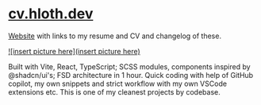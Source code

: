 # [cv.hloth.dev](https://cv.hloth.dev)

[Website](https://cv.hloth.dev) with links to my resume and CV and changelog of these.

[![insert picture here](insert picture here)](https://cv.hloth.dev)

Built with Vite, React, TypeScript; SCSS modules, components inspired by @shadcn/ui's; FSD architecture in 1 hour. Quick coding with help of GitHub copilot, my own snippets and strict workflow with my own VSCode extensions etc. This is one of my cleanest projects by codebase.